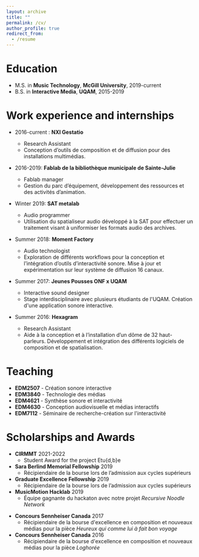 ```yaml
---
layout: archive
title: ""
permalink: /cv/
author_profile: true
redirect_from:
  - /resume
---
```


Education
======
* M.S. in **Music Technology**, **McGill University**, 2019-current
* B.S. in **Interactive Media**, **UQAM**, 2015-2019


Work experience and internships
======
* 2016-current : **NXI Gestatio**
  * Research Assistant
  * Conception d’outils de composition et de diffusion pour des installations multimédias.

* 2016-2019: **Fablab de la bibliothèque municipale de Sainte-Julie**
  * Fablab manager
  * Gestion du parc d’équipement, développement des ressources et des activités d’animation.

* Winter 2019: **SAT metalab**
  * Audio programmer
  * Utilisation du spatialiseur audio développé à la SAT pour effectuer un traitement visant à uniformiser les formats audio des archives.

* Summer 2018: **Moment Factory**
  * Audio technologist
  * Exploration de différents workflows pour la conception et l’intégration d’outils d’interactivité 		sonore. Mise à jour et expérimentation sur leur système de diffusion 16 canaux.

* Summer 2017: **Jeunes Pousses ONF x UQAM**
  * Interactive sound designer
  * Stage interdisciplinaire avec plusieurs étudiants de l'UQAM. Création d'une application sonore interactive.

* Summer 2016: **Hexagram**
  * Research Assistant
  * Aide à la conception et à l’installation d’un dôme de 32 haut-parleurs. Développement et intégration des différents logiciels de composition et de spatialisation.

Teaching
======
* **EDM2507** - Création sonore interactive
* **EDM3840** - Technologie des médias
* **EDM4621** - Synthèse sonore et interactivité
* **EDM4630** - Conception audiovisuelle et médias interactifs
* **EDM7112** - Séminaire de recherche-création sur l'interactivité

Scholarships and Awards
======
* **CIRMMT** 2021-2022
  * Student Award for the project Etu{d,b}e
* **Sara Berlind Memorial Fellowship** 2019
	* Récipiendaire de la bourse lors de l’admission aux cycles supérieurs	
* **Graduate Excellence Fellowship** 2019
  * Récipiendaire de la bourse lors de l’admission aux cycles supérieurs
* **MusicMotion Hacklab** 2019
  * Équipe gagnante du hackaton avec notre projet *Recursive Noodle Network*
<!-- * **Pixel Challenge** 2017
  * Mention spéciale pour la composition d'une trame générative -->
* **Concours Sennheiser Canada** 2017
  * Récipiendaire de la bourse d'excellence en composition et nouveaux médias pour la pièce *Heureux qui comme lui à fait bon voyage*
* **Concours Sennheiser Canada** 2016
	* Récipiendaire de la bourse d'excellence en composition et nouveaux médias pour la pièce *Loghorée*



<!-- Skills
======
* Maitrise des environnements de programmation audio tel Max/MSP, Pure Data, Supercollider, and Reaktor
* Good knowledge of various DAW like Ableton Live, Reaper, and Pro Tools
* Experience with different systems and tools for multicanal audio spatialisation 
* Knowledge of management tools like Git, and Jira
* Basis in acoustic and digital signal processing -->




